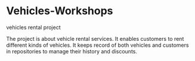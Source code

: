 # Vehicles-Workshops
vehicles rental project

The project is about vehicle rental services. It enables customers to rent different kinds of vehicles. It keeps record of both vehicles and customers in repositories to manage their history and discounts.

